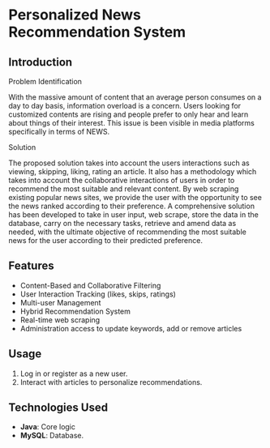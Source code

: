 # Personalized News Recommendation System

## Introduction

Problem Identification

With the massive amount of content that an average person consumes on a day to day basis,
information overload is a concern. Users looking for customized contents are rising and
people prefer to only hear and learn about things of their interest. This issue is been visible in
media platforms specifically in terms of NEWS.

Solution

The proposed solution takes into account the users interactions such as viewing, skipping,
liking, rating an article. It also has a methodology which takes into account the collaborative
interactions of users in order to recommend the most suitable and relevant content. By web
scraping existing popular news sites, we provide the user with the opportunity to see the
news ranked according to their preference. A comprehensive solution has been developed to
take in user input, web scrape, store the data in the database, carry on the necessary tasks,
retrieve and amend data as needed, with the ultimate objective of recommending the most
suitable news for the user according to their predicted preference. 

## Features
- Content-Based and Collaborative Filtering
- User Interaction Tracking (likes, skips, ratings)
- Multi-user Management
- Hybrid Recommendation System
- Real-time web scraping
- Administration access to update keywords, add or remove articles

## Usage
1. Log in or register as a new user.
2. Interact with articles to personalize recommendations.

## Technologies Used
- **Java**: Core logic
- **MySQL**: Database.

